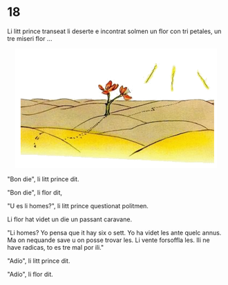 # 18

Li litt prince transeat li deserte e incontrat solmen un flor con tri petales, un tre miseri flor ...

<p style="text-align:center;"><img src="img/18-1.png"></p>

"Bon die", li litt prince dit.

"Bon die", li flor dit,

"U es li homes?", li litt prince questionat politmen.

Li flor hat videt un die un passant caravane.

"Li homes? Yo pensa que it hay six o sett. Yo ha videt les ante quelc annus. Ma on nequande save u on posse trovar les. Li vente forsoffla les. Ili ne have radicas, to es tre mal por ili."

"Adío", li litt prince dit.

"Adío", li flor dit.

